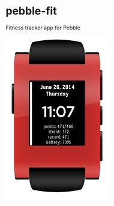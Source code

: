pebble-fit
==========

Fitness tracker app for Pebble

<img src="https://github.com/cheniel/pebble-fit/raw/master/samples/pebblefit.jpg">
